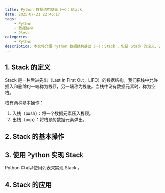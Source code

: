 ```yaml
---
title: Python 数据结构基础（一）：Stack 
date: 2025-07-21 22:46:17
tags: 
    - Python
    - 数据结构
    - Stack
categories: 
	- Python
description: 本文将介绍 Python 数据结构基础（一）：Stack ，包括 Stack 的定义、Stack 的基本操作、Stack 的应用场景等。
---
```


## 1. Stack 的定义

Stack 是一种后进先出（Last In First Out，LIFO）的数据结构。我们把栈中允许插入和删除的一端称为栈顶，另一端称为栈底。当栈中没有数据元素时，称为空栈。

栈有两种基本操作：

1. 入栈（push）：将一个数据元素压入栈顶。
2. 出栈（pop）：将栈顶的数据元素弹出。

## 2. Stack 的基本操作


## 3. 使用 Python 实现 Stack

Python 中可以使用列表来实现 Stack 。


## 4. Stack 的应用

